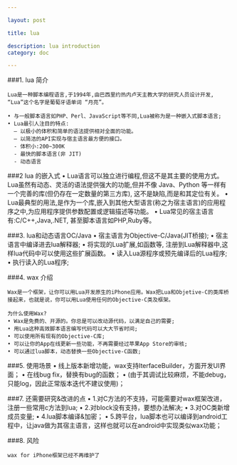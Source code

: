```yaml
---

layout: post

title: lua

description: lua introduction
category: doc

---
```


###1. lua 简介

    Lua是一种脚本编程语言,于1994年,由巴西里约热内卢天主教大学的研究人员设计开发, “Lua”这个名字是葡萄牙语单词 “月亮”。
    
    • 与一般脚本语言如PHP、Perl、JavaScript等不同,Lua被称为是一种嵌入式脚本语言;
    • Lua最引人注目的特点:
      – 以极小的体积和简单的语法提供相对全面的功能。 
      – 以简洁的API实现与宿主语言最方便的接口。
      - 体积小:200~300K
      - 最快的脚本语言(非 JIT) 
      - 动态语言

###2 lua 的嵌入式
	• Lua语言可以独立进行编程,但这不是其主要的使用方式。Lua虽然有动态、灵活的语法提供强大的功能,但并不像 Java、Python 等一样有一个完善的库(但仍存在一定数量的第三方库), 这不是缺陷,而是和其定位有关。
	• Lua最典型的用法,是作为一个库,嵌入到其他大型语言(称之为宿主语言)的应用程序之中,为应用程序提供参数配置或逻辑描述等功能。
	• Lua常见的宿主语言有:C/C++,Java,.NET, 甚至脚本语言如PHP,Ruby等。

###3. lua和动态语言OC/Java
	• 宿主语言为Objective-C/Java(JIT桥接);
	• 宿主语言中编译进去lua解释器;
	• 将实现的Lua扩展,如函数等, 注册到Lua解释器中,这样lua代码中可以使用这些扩展函数。
	• 读入Lua源程序或预先编译后的Lua程序;
	• 执行读入的Lua程序;

###4. wax 介绍
	
	Wax是一个框架，让你可以用Lua开发原生的iPhone应用。Wax把Lua和Objetive-C的类库桥接起来，也就是说，你可以用Lua使用任何的Objective-C类及框架。

	为什么使用Wax?
	• Wax是免费的、开源的。你总是可以改动源代码，以满足自己的需要;
	• 用Lua这种高效脚本语言编写代码可以大大节省时间;
	• 可以使用所有现有的Objective-C库;
	• 可以让你的App在线更新一些功能，不再需要经过苹果App Store的审核;
	• 可以通过lua脚本，动态替换一些Objective-C函数;


###5. 使用场景
	• 线上版本新增功能，wax支持IterfaceBuilder，方面开发UI界面；
	• 在线bug fix，替换有bug的函数；
	• (由于其调试比较麻烦，不能debug，只能log，因此正常版本迭代不建议使用)；

###7. 还需要研究&改进的点
	• 1.对C方法的不支持，可能需要对wax框架改进，注册一些常用c方法到lua;
	• 2.对block没有支持，要想办法解决;
	• 3.对OC类新增成员变量;
	• 4.lua脚本编译&加密；
	• 5.跨平台，lua脚本也可以编译到android工程中，让java做为其宿主语言，这样也就可以在android中实现类似wax功能；
	

###8. 风险

	wax for iPhone框架已经不再维护了